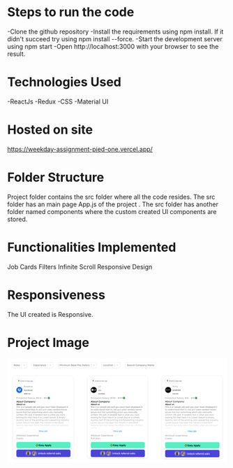 # Steps to run the code

-Clone the github repository
-Install the requirements using npm install. If it didn't succeed try using npm install --force.
-Start the development server using npm start
-Open http://localhost:3000 with your browser to see the result.

# Technologies Used 

-ReactJs
-Redux
-CSS
-Material UI

# Hosted on site 
https://weekday-assignment-pied-one.vercel.app/

# Folder Structure
Project folder contains the src folder where all the code resides.
The src folder has an main page App.js of the project .
The src folder has another folder named components where the custom created UI components are stored.


# Functionalities Implemented
Job Cards
Filters
Infinite Scroll
Responsive Design

# Responsiveness
The UI created is Responsive.

# Project Image
![alt text](image.png)
